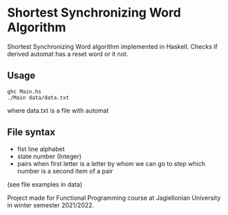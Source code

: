 # Shortest Synchronizing Word Algorithm
Shortest Synchronizing Word algorithm  implemented in Haskell. Checks if derived automat has a reset word or it not.

## Usage
```
ghc Main.hs 
./Main data/data.txt
```
where data.txt is a file with automat
## File syntax
- fist line alphabet
- state number (Integer)
- pairs when first letter is a letter by whom we can go to step which number is a second item of a pair

(see file examples in data)

Project made for Functional Programming course at Jagiellonian University in winter semester 2021/2022.